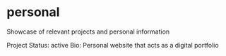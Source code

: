 # personal
Showcase of relevant projects and personal information

Project Status: active
Bio: Personal website that acts as a digital portfolio
